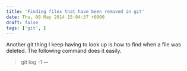 ```yaml
---
title: 'Finding files that have been removed in git'
date: Thu, 08 May 2014 15:04:37 +0000
draft: false
tags: ['git', ]
---
```


Another git thing I keep having to look up is how to find when a file was deleted. The following command does it easily.

> git log -1 -- <file name>